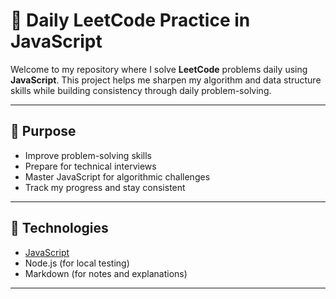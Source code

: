 # 🧠 Daily LeetCode Practice in JavaScript

Welcome to my repository where I solve **LeetCode** problems daily using **JavaScript**. This project helps me sharpen my algorithm and data structure skills while building consistency through daily problem-solving.

---

## 📌 Purpose

- Improve problem-solving skills
- Prepare for technical interviews
- Master JavaScript for algorithmic challenges
- Track my progress and stay consistent

---

## 🧰 Technologies

- [JavaScript](w)
- Node.js (for local testing)
- Markdown (for notes and explanations)

---

